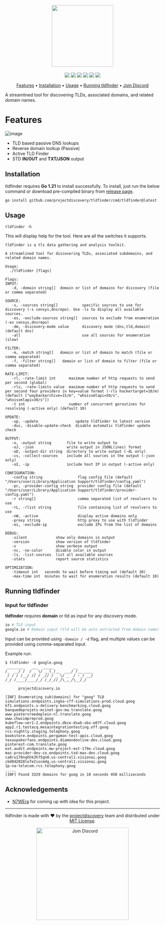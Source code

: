 <h1 align="center">
<img src="https://user-images.githubusercontent.com/8293321/174841003-01a62bad-2ecf-4874-89c4-efa53dd56884.png" width="200px">
<br>
</h1>


<p align="center">
<a href="https://opensource.org/licenses/MIT"><img src="https://img.shields.io/badge/license-MIT-_red.svg"></a>
<a href="https://goreportcard.com/badge/github.com/projectdiscovery/tldfinder"><img src="https://goreportcard.com/badge/github.com/projectdiscovery/tldfinder"></a>
<a href="https://pkg.go.dev/github.com/projectdiscovery/tldfinder/pkg/tldfinder"><img src="https://img.shields.io/badge/go-reference-blue"></a>
<a href="https://github.com/projectdiscovery/tldfinder/releases"><img src="https://img.shields.io/github/release/projectdiscovery/tldfinder"></a>
<a href="https://twitter.com/pdiscoveryio"><img src="https://img.shields.io/twitter/follow/pdiscoveryio.svg?logo=twitter"></a>
<a href="https://discord.gg/projectdiscovery"><img src="https://img.shields.io/discord/695645237418131507.svg?logo=discord"></a>
</p>

<p align="center">
  <a href="#features">Features</a> •
  <a href="#installation">Installation</a> •
  <a href="#usage">Usage</a> •
  <a href="#running-tldfinder">Running tldfinder</a> •
  <a href="https://discord.gg/projectdiscovery">Join Discord</a>
</p>


A streamlined tool for discovering TLDs, associated domains, and related domain names.

# Features

![image](https://github.com/user-attachments/assets/d9548c6c-7a99-4ba9-8b08-ad716712c645)

 - TLD based passive DNS lookups
 - Reverse domain lookup (Passive)
 - Active TLD Finder
 - STD **IN/OUT** and **TXT/JSON** output


## Installation

tldfinder requires **Go 1.21** to install successfully. To install, just run the below command or download pre-compiled binary from [release page](https://github.com/projectdiscovery/tldfinder/releases).

```console
go install github.com/projectdiscovery/tldfinder/cmd/tldfinder@latest
```

## Usage

```console
tldfinder -h
```

This will display help for the tool. Here are all the switches it supports.

```console
tldfinder is a tls data gathering and analysis toolkit.

A streamlined tool for discovering TLDs, associated subdomains, and related domain names.

Usage:
  ./tldfinder [flags]

Flags:
INPUT:
   -d, -domain string[]  domain or list of domains for discovery (file or comma separated)

SOURCE:
   -s, -sources string[]           specific sources to use for discovery (-s censys,dnsrepo). Use -ls to display all available sources.
   -es, -exclude-sources string[]  sources to exclude from enumeration (-es censys,dnsrepo)
   -dm, -discovery-mode value      discovery mode (dns,tld,domain) (default dns)
   -all                            use all sources for enumeration (slow)

FILTER:
   -m, -match string[]   domain or list of domain to match (file or comma separated)
   -f, -filter string[]   domain or list of domain to filter (file or comma separated)

RATE-LIMIT:
   -rl, -rate-limit int      maximum number of http requests to send per second (global)
   -rls, -rate-limits value  maximum number of http requests to send per second four providers in key=value format (-rls hackertarget=10/m) (default ["waybackarchive=15/m", "whoisxmlapi=50/s", "whoisxmlapi=30/s"])
   -t int                    number of concurrent goroutines for resolving (-active only) (default 10)

UPDATE:
   -up, -update                 update tldfinder to latest version
   -duc, -disable-update-check  disable automatic tldfinder update check

OUTPUT:
   -o, -output string       file to write output to
   -oJ, -json               write output in JSONL(ines) format
   -oD, -output-dir string  directory to write output (-dL only)
   -cs, -collect-sources    include all sources in the output (-json only)
   -oI, -ip                 include host IP in output (-active only)

CONFIGURATION:
   -config string                flag config file (default "/Users/user/Library/Application Support/tldfinder/config.yaml")
   -pc, -provider-config string  provider config file (default "/Users/user/Library/Application Support/tldfinder/provider-config.yaml")
   -r string[]                   comma separated list of resolvers to use
   -rL, -rlist string            file containing list of resolvers to use
   -nW, -active                  display active domains only
   -proxy string                 http proxy to use with tldfinder
   -ei, -exclude-ip              exclude IPs from the list of domains

DEBUG:
   -silent             show only domains in output
   -version            show version of tldfinder
   -v                  show verbose output
   -nc, -no-color      disable color in output
   -ls, -list-sources  list all available sources
   -stats              report source statistics

OPTIMIZATION:
   -timeout int   seconds to wait before timing out (default 30)
   -max-time int  minutes to wait for enumeration results (default 10)
```

## Running tldfinder

### Input for tldfinder

**tldfinder** requires **domain** or tld as input for any discovery mode.

```bash
io # TLD input
google.io # Domain input (tld will be auto extracted from domain name)
```

Input can be provided using `-domain / -d` flag, and multiple values can be provided using comma-separated input.

Example run:

```console
$ tldfinder -d google.goog
 ________   ___  _____         __       
/_  __/ /  / _ \/ __(_)__  ___/ /__ ____
 / / / /__/ // / _// / _ \/ _  / -_) __/
/_/ /____/____/_/ /_/_//_/\_,_/\__/_/ 

      projectdiscovery.io

[INF] Enumerating sub(domains) for "goog" TLD
simulations.endpoints.ingka-cff-simulations-prod.cloud.goog
kf1.endpoints.x-delivery-benchmarking.cloud.goog
banquedeprojets-mcinet-gov-ma.translate.goog
www-pietervreedeplein-nl.translate.goog
www.chwsimpreprod.goog
kubeflow-ver1-2.endpoints.dbce-dswb-sbx-e07f.cloud.goog
app2.r1.testacq.mesaintegrationtesting.off.goog
rcs-nightly.staging.telephony.goog
bookstore.endpoints.pergamon-test-apis.cloud.goog
texaspokerfans.endpoints.diamondonline-dev.cloud.goog
pinterest-com.translate.goog
ext.audit.endpoints.mw-project-ext-179e.cloud.goog
mas-provider-dev-co.endpoints.txd-mas-dev.cloud.goog
ca8ru178nqhhk3h75qn0.us-central1.visionai.goog
cbd0d2028lo7e2iocmdg.us-central1.visionai.goog
1p-na-telecom.rcs.telephony.goog
.....
[INF] Found 3329 domains for goog in 10 seconds 458 milliseconds
```

## Acknowledgements

- [N7WEra](https://github.com/N7WEra) for coming up with idea for this project.

--------

<div align="center">

tldfinder is made with ❤️ by the [projectdiscovery](https://projectdiscovery.io) team and distributed under [MIT License](LICENSE).


<a href="https://discord.gg/projectdiscovery"><img src="https://raw.githubusercontent.com/projectdiscovery/nuclei-burp-plugin/main/static/join-discord.png" width="300" alt="Join Discord"></a>

</div>
